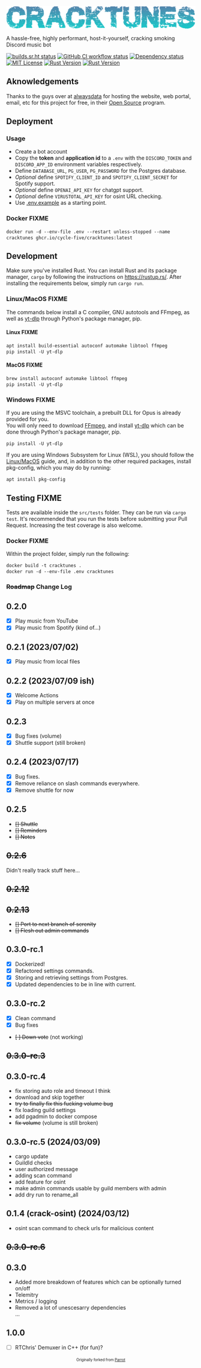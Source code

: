![CrackTunes](./docs/logo.png)

  A hassle-free, highly performant, host-it-yourself, cracking smoking Discord music bot

[![builds.sr.ht status](https://builds.sr.ht/~cycle-five.svg)](https://builds.sr.ht/~cycle-five?)
[![GitHub CI workflow status](https://github.com/cycle-five/cracktunes/actions/workflows/ci_workflow.yml/badge.svg)](https://github.com/cycle-five/cracktunes/actions/workflows/ci_workflow.yml)
[![Dependency status](https://deps.rs/repo/github/cycle-five/cracktunes/status.svg)](https://deps.rs/repo/github/cycle-five/cracktunes)
[![MIT License](https://img.shields.io/badge/license-MIT-blue.svg)](https://github.com/cycle-five/cracktunes/blob/main/LICENSE)
[![Rust Version](https://img.shields.io/badge/rustc-1.76-blue.svg)](https://github.com/cycle-five/cracktunes/)
[![Rust Version](https://img.shields.io/badge/rustc-1.78-blue.svg)](https://github.com/cycle-five/cracktunes/)

## Aknowledgements

Thanks to the guys over at  [alwaysdata](https://www.alwaysdata.com/) for hosting the website, web portal, email, etc for this project for free, in their [Open Source](https://www.alwaysdata.com/en/open-source/) program.

## Deployment

### Usage

* Create a bot account
* Copy the **token** and **application id** to a `.env` with the `DISCORD_TOKEN` and `DISCORD_APP_ID` environment variables respectively.
* Define `DATABASE_URL`, `PG_USER`, `PG_PASSWORD` for the Postgres database.
* *Optional* define `SPOTIFY_CLIENT_ID` and `SPOTIFY_CLIENT_SECRET` for Spotify support.
* *Optional* define `OPENAI_API_KEY` for chatgpt support.
* *Optional* define `VIRUSTOTAL_API_KEY` for osint URL checking.
* Use [.env.example](https://github.com/cycle-five/cracktunes/blob/main/.env.example) as a starting point.

### Docker **FIXME**

```shell
docker run -d --env-file .env --restart unless-stopped --name cracktunes ghcr.io/cycle-five/cracktunes:latest
```

## Development

Make sure you've installed Rust. You can install Rust and its package manager, `cargo` by following the instructions on https://rustup.rs/.
After installing the requirements below, simply run `cargo run`.

### Linux/MacOS **FIXME**

The commands below install a C compiler, GNU autotools and FFmpeg, as well as [yt-dlp](https://github.com/yt-dlp/yt-dlp) through Python's package manager, pip.

#### Linux **FIXME**

```shell
apt install build-essential autoconf automake libtool ffmpeg
pip install -U yt-dlp
```

#### MacOS **FIXME**

```shell
brew install autoconf automake libtool ffmpeg
pip install -U yt-dlp
```

### Windows **FIXME**

If you are using the MSVC toolchain, a prebuilt DLL for Opus is already provided for you.  
You will only need to download [FFmpeg](https://ffmpeg.org/download.html), and install [yt-dlp](https://github.com/yt-dlp/yt-dlp) which can be done through Python's package manager, pip.

```shell
pip install -U yt-dlp
```

If you are using Windows Subsystem for Linux (WSL), you should follow the [Linux/MacOS](#linuxmacos) guide, and, in addition to the other required packages, install pkg-config, which you may do by running:

```shell
apt install pkg-config
```

## Testing **FIXME**

Tests are available inside the `src/tests` folder. They can be run via `cargo test`. It's recommended that you run the tests before submitting your Pull Request.
Increasing the test coverage is also welcome.

### Docker **FIXME**

Within the project folder, simply run the following:

```shell
docker build -t cracktunes .
docker run -d --env-file .env cracktunes
```

### ~~Roadmap~~ Change Log

## 0.2.0
- [x] Play music from YouTube
- [x] Play music from Spotify (kind of...)

## 0.2.1 (2023/07/02)
- [x] Play music from local files

## 0.2.2 (2023/07/09 ish)
- [x] Welcome Actions
- [x] Play on multiple servers at once

## 0.2.3
- [x] Bug fixes (volume)
- [x] Shuttle support (still broken)

## 0.2.4 (2023/07/17)
- [x] Bug fixes.
- [x] Remove reliance on slash commands everywhere.
- [x] Remove shuttle for now

## 0.2.5
- ~~[] Shuttle~~
- ~~[] Reminders~~
- ~~[] Notes~~

## ~~0.2.6~~
Didn't really track stuff here...
## ~~0.2.12~~
## ~~0.2.13~~
- ~~[] Port to next branch of serenity~~
- ~~[] Flesh out admin commands~~

## 0.3.0-rc.1
- [x] Dockerized!
- [x] Refactored settings commands.
- [x] Storing and retrieving settings from Postgres.
- [x] Updated dependencies to be in line with current.
## 0.3.0-rc.2
- [x] Clean command
- [x] Bug fixes
- ~~[ ] Down vote~~ (not working)
## ~~0.3.0-rc.3~~
## 0.3.0-rc.4
* fix storing auto role and timeout I think
* download and skip together
* ~~try to finally fix this fucking volume bug~~
* fix loading guild settings
* add pgadmin to docker compose
* ~~fix volume~~ (volume is still broken)
## 0.3.0-rc.5 (2024/03/09)
- cargo update
- GuildId checks
- user authorized message
- adding scan command
- add feature for osint
- make admin commands usable by guild members with admin
- add dry run to rename_all
## 0.1.4 (crack-osint) (2024/03/12)
- osint scan command to check urls for malicious content
## ~~0.3.0-rc.6~~
## 0.3.0
- Added more breakdown of features which can be optionally turned on/off
- Telemitry
- Metrics / logging
- Removed a lot of unescesarry dependencies  
...
## 1.0.0
- [ ] RTChris' Demuxer in C++ (for fun)?


<p align="center">
<sub><sup>Originally forked from <a href="https://github.com/aquelemiguel/parrot">Parrot</a></sup></sub>
<p>